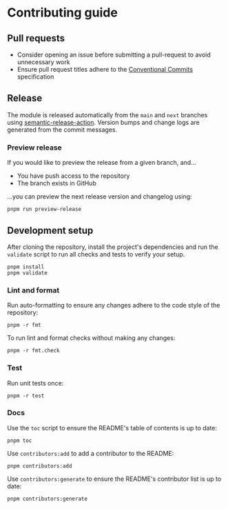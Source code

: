 # Contributing guide

## Pull requests

- Consider opening an issue before submitting a pull-request to avoid unnecessary work
- Ensure pull request titles adhere to the [Conventional Commits][] specification

[conventional commits]: https://www.conventionalcommits.org/

## Release

The module is released automatically from the `main` and `next` branches using [semantic-release-action][]. Version
bumps and change logs are generated from the commit messages.

[semantic-release-action]: https://github.com/cycjimmy/semantic-release-action

### Preview release

If you would like to preview the release from a given branch, and...

- You have push access to the repository
- The branch exists in GitHub

...you can preview the next release version and changelog using:

```shell
pnpm run preview-release
```

## Development setup

After cloning the repository, install the project's dependencies and run the `validate` script to run all checks and
tests to verify your setup.

```shell
pnpm install
pnpm validate
```

### Lint and format

Run auto-formatting to ensure any changes adhere to the code style of the repository:

```shell
pnpm -r fmt
```

To run lint and format checks without making any changes:

```shell
pnpm -r fmt.check
```

### Test

Run unit tests once:

```shell
pnpm -r test
```

### Docs

Use the `toc` script to ensure the README's table of contents is up to date:

```shell
pnpm toc
```

Use `contributors:add` to add a contributor to the README:

```shell
pnpm contributors:add
```

Use `contributors:generate` to ensure the README's contributor list is up to date:

```shell
pnpm contributors:generate
```